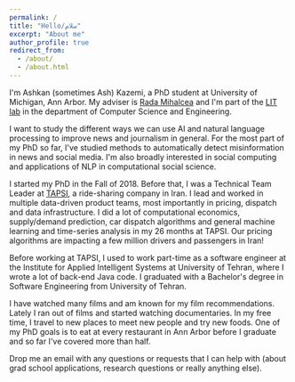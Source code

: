 ```yaml
---
permalink: /
title: "Hello/سلام"
excerpt: "About me"
author_profile: true
redirect_from: 
  - /about/
  - /about.html
---
```


I'm Ashkan (sometimes Ash) Kazemi, a PhD student at University of Michigan, Ann Arbor. My adviser is [Rada Mihalcea](https://web.eecs.umich.edu/~mihalcea/) and I'm part of the [LIT lab](https://lit.eecs.umich.edu/) in the department of Computer Science and Engineering. 

I want to study the different ways we can use AI and natural language processing to improve news and journalism in general. For the most part of my PhD so far, I've studied methods to automatically detect misinformation in news and social media. I'm also broadly interested in social computing and applications of NLP in computational social science.

I started my PhD in the Fall of 2018. Before that, I was a Technical Team Leader at [TAPSI](https://tapsi.ir/), a ride-sharing company in Iran. I lead and worked in multiple data-driven product teams, most importantly in pricing, dispatch and data infrastructure. I did a lot of computational economics, supply/demand prediction, car dispatch algorithms and general machine learning and time-series analysis in my 26 months at TAPSI. Our pricing algorithms are impacting a few million drivers and passengers in Iran!

Before working at TAPSI, I used to work part-time as a software engineer at the Institute for Applied Intelligent Systems at University of Tehran, where I wrote a lot of back-end Java code. I graduated with a Bachelor's degree in Software Engineering from University of Tehran.

I have watched many films and am known for my film recommendations. Lately I ran out of films and started watching documentaries. In my free time, I travel to new places to meet new people and try new foods. One of my PhD goals is to eat at every restaurant in Ann Arbor before I graduate and so far I've covered more than half. 

Drop me an email with any questions or requests that I can help with (about grad school applications, research questions or really anything else). 
